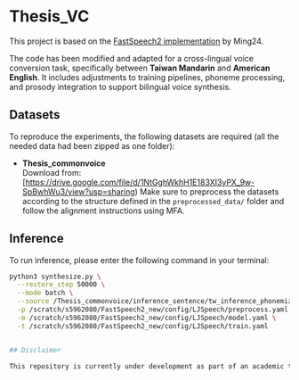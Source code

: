 # Thesis_VC
This project is based on the [FastSpeech2 implementation](https://github.com/ming024/FastSpeech2) by Ming24.

The code has been modified and adapted for a cross-lingual voice conversion task, specifically between **Taiwan Mandarin** and **American English**. It includes adjustments to training pipelines, phoneme processing, and prosody integration to support bilingual voice synthesis.

## Datasets

To reproduce the experiments, the following datasets are required (all the needed data had been zipped as one folder):

- **Thesis_commonvoice**  
  Download from: [https://drive.google.com/file/d/1NtGghWkhH1E183XI3yPX_9w-SpBwhWu3/view?usp=sharing)
Make sure to preprocess the datasets according to the structure defined in the `preprocessed_data/` folder and follow the alignment instructions using MFA.

## Inference

To run inference, please enter the following command in your terminal:

```bash
python3 synthesize.py \
  --restore_step 50000 \
  --mode batch \
  --source /Thesis_commonvoice/inference_sentence/tw_inference_phonemized.txt\
  -p /scratch/s5962080/FastSpeech2_new/config/LJSpeech/preprocess.yaml \
  -m /scratch/s5962080/FastSpeech2_new/config/LJSpeech/model.yaml \
  -t /scratch/s5962080/FastSpeech2_new/config/LJSpeech/train.yaml


## Disclaimer

This repository is currently under development as part of an academic thesis. Feel free to use or modify the code, but please provide appropriate credit.


